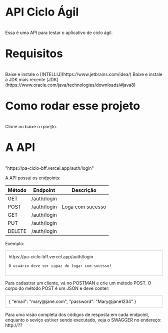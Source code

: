 <p style="font-size:36px"><strong>API Ciclo Ágil</strong></p>


Essa é uma API para testar o aplicativo de ciclo ágil.

<p style="font-size:36px"><strong>Requisitos</strong></p>
Baixe e instale o [INTELLIJ](https://www.jetbrains.com/idea/)
Baixe e instale a JDK mais recente [JDK](https://www.oracle.com/java/technologies/downloads/#java8)

<p style="font-size:36px"><strong>Como rodar esse projeto</strong></p>
Clone ou baixe o rpoejto.

<p style="font-size:36px"><strong>A API</strong></p>
"https://pa-ciclo-bff.vercel.app/auth/login"

A API possui os endpoints:

| Método | Endpoint       | Descrição         |
|--------|----------------|-------------------|
| GET    | /auth/login    |                   |
| POST   | /auth/login    | Loga com sucesso  |
| GET    | /auth/login    |                   |
| PUT    | /auth/login    |                   |
| DELETE | /auth/login    |                   |

Exemplo:

<div style="background-color: #ffffff; padding: 10px; border: 1px solid #cccccc;">
    https://pa-ciclo-bff.vercel.app/auth/login

    O usuário deve ser capaz de logar com sucesso!
</div>

Para cadastrar um cliente, vá no POSTMAN e crie um método POST.
O corpo do método POST é um JSON e deve conter:
<div style="background-color: #ffffff; padding: 10px; border: 1px solid #cccccc;">
    {
        "email": "mary@jane.com",
        "password": "Mary@jane1234"
    }
</div>

Para uma visão completa dos códigos de resposta em cada endpoint, enquanto o seviço estiver sendo executado, veja o SWAGGER no endereço: http://??
